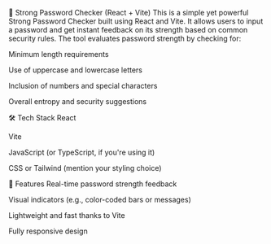 🔐 Strong Password Checker (React + Vite)
This is a simple yet powerful Strong Password Checker built using React and Vite. It allows users to input a password and get instant feedback on its strength based on common security rules. The tool evaluates password strength by checking for:

Minimum length requirements

Use of uppercase and lowercase letters

Inclusion of numbers and special characters

Overall entropy and security suggestions

🛠️ Tech Stack
React

Vite

JavaScript (or TypeScript, if you're using it)

CSS or Tailwind (mention your styling choice)

🚀 Features
Real-time password strength feedback

Visual indicators (e.g., color-coded bars or messages)

Lightweight and fast thanks to Vite

Fully responsive design
